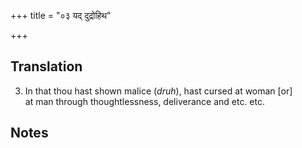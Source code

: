 +++
title = "०३ यद् दुद्रोहिथ"

+++
## Translation
3. In that thou hast shown malice (*druh*), hast cursed at woman \[or\]  
at man through thoughtlessness, deliverance and etc. etc.

## Notes

